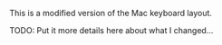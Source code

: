 This is a modified version of the Mac keyboard layout.

TODO: Put it more details here about what I changed...
